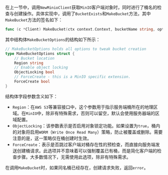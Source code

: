 在上一节中，调用`NewMinioClient`获取`MinIO`客户端对象时，同时进行了桶名的检查与创建操作。具体实现中，调用了`BucketExists`和`MakeBucket`方法，其中`MakeBucket`方法的签名如下：

```go
func (c *Client) MakeBucket(ctx context.Context, bucketName string, opts MakeBucketOptions) (err error)
```

其中结构体`MakeBucketOptions`的结构如下所示：

```go
// MakeBucketOptions holds all options to tweak bucket creation
type MakeBucketOptions struct {
	// Bucket location
	Region string
	// Enable object locking
	ObjectLocking bool
	// ForceCreate - this is a MinIO specific extension.
	ForceCreate bool
}
```

结构体字段参数含义如下：

- `Region`：在`AWS S3`等兼容接口中，这个参数用于指示服务端桶所在的地理区域。在`MinIO`中，除非有特殊需求，否则可以留空，默认会使用服务器端的区域配置。
- `ObjectLocking`：该参数表示是否启用对象锁定功能。如果设置为`true`，桶内的对象将启用`WORM`（`Write Once Read Many`）策略，防止被覆盖或删除。需要注意的是，这一策略仅在桶创建时生效。
- `ForceCreate`：表示是否跳过客户端对桶存在性的预检查，而直接向服务端发送创建桶请求。此选项并不意味着可以强制覆盖已有桶，而是简化客户端的检查步骤。大多数情况下，无需使用此选项，除非有特殊需求。

在调用`MakeBucket`时，如果同名桶已经存在，创建请求失败，返回`error`。